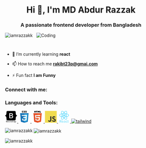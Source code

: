 <h1 align="center">Hi 👋, I'm MD Abdur Razzak</h1>
<h3 align="center">A passionate frontend developer from Bangladesh</h3>
<img align="right" alt="Coding" width="400" src="https://media.tenor.com/qJ5evVs-_uUAAAAC/coding.gif">
<p align="left"> <img src="https://komarev.com/ghpvc/?username=iamrazzakk&label=Profile%20views&color=0e75b6&style=flat" alt="iamrazzakk" /> </p>

<p align="left"> <a href="https://twitter.com/" target="blank"><img src="https://img.shields.io/twitter/follow/?logo=twitter&style=for-the-badge" alt="" /></a> </p>

- 🌱 I’m currently learning **react**

- 📫 How to reach me **rakibt23p@gmai.com**

- ⚡ Fun fact **I am Funny**

<h3 align="left">Connect with me:</h3>
<p align="left">
<a href="https://www.linkedin.com/in/mdabdurrazzakk009911/?fbclid=IwAR0-uqh8YY-7xCFTvMlvwiPYQXDf5bV_SLUWNNStoa0TBTjnlwxdeDoKvOA height="30" width="40" /></a>
</p>

<h3 align="left">Languages and Tools:</h3>
<p align="left"> <a href="https://getbootstrap.com" target="_blank" rel="noreferrer"> <img src="https://raw.githubusercontent.com/devicons/devicon/master/icons/bootstrap/bootstrap-plain-wordmark.svg" alt="bootstrap" width="40" height="40"/> </a> <a href="https://www.w3schools.com/css/" target="_blank" rel="noreferrer"> <img src="https://raw.githubusercontent.com/devicons/devicon/master/icons/css3/css3-original-wordmark.svg" alt="css3" width="40" height="40"/> </a> <a href="https://www.w3.org/html/" target="_blank" rel="noreferrer"> <img src="https://raw.githubusercontent.com/devicons/devicon/master/icons/html5/html5-original-wordmark.svg" alt="html5" width="40" height="40"/> </a> <a href="https://developer.mozilla.org/en-US/docs/Web/JavaScript" target="_blank" rel="noreferrer"> <img src="https://raw.githubusercontent.com/devicons/devicon/master/icons/javascript/javascript-original.svg" alt="javascript" width="40" height="40"/> </a> <a href="https://reactjs.org/" target="_blank" rel="noreferrer"> <img src="https://raw.githubusercontent.com/devicons/devicon/master/icons/react/react-original-wordmark.svg" alt="react" width="40" height="40"/> </a> <a href="https://tailwindcss.com/" target="_blank" rel="noreferrer"> <img src="https://www.vectorlogo.zone/logos/tailwindcss/tailwindcss-icon.svg" alt="tailwind" width="40" height="40"/> </a> </p>

<p><img align="left" src="https://github-readme-stats.vercel.app/api/top-langs?username=iamrazzakk&show_icons=true&locale=en&layout=compact" alt="iamrazzakk" /></p>

<p>&nbsp;<img align="center" src="https://github-readme-stats.vercel.app/api?username=iamrazzakk&show_icons=true&locale=en" alt="iamrazzakk" /></p>

<p><img align="center" src="https://github-readme-streak-stats.herokuapp.com/?user=iamrazzakk&" alt="iamrazzakk" /></p>

